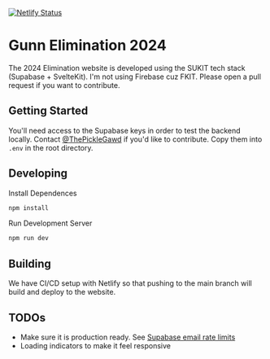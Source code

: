 [![Netlify Status](https://api.netlify.com/api/v1/badges/5193f97d-be1d-4953-967c-093aad0c8d28/deploy-status)](https://app.netlify.com/sites/gunn-elimination-2024/deploys)

# Gunn Elimination 2024

The 2024 Elimination website is developed using the SUKIT tech stack (Supabase + SvelteKit). I'm not using Firebase cuz FKIT. Please open a pull request if you want to contribute.

## Getting Started

You'll need access to the Supabase keys in order to test the backend locally. Contact [@ThePickleGawd](https://github.com/ThePickleGawd) if you'd like to contribute. Copy them into `.env` in the root directory.

## Developing

Install Dependences
```bash
npm install
```
Run Development Server
```bash
npm run dev
```

## Building

We have CI/CD setup with Netlify so that pushing to the main branch will build and deploy to the website.

## TODOs

- Make sure it is production ready. See [Supabase email rate limits](https://supabase.com/docs/guides/platform/going-into-prod#auth-rate-limits)
- Loading indicators to make it feel responsive
